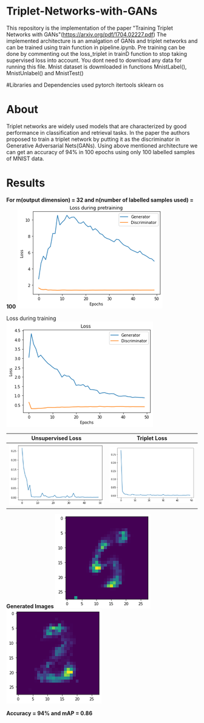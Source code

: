 # Triplet-Networks-with-GANs
This repository is the implementation of the paper "Training Triplet Networks with GANs"(https://arxiv.org/pdf/1704.02227.pdf)
The implemented architecture is an amalgation of GANs and triplet networks and can be trained using train function in pipeline.ipynb. 
Pre training can be done by commenting out the loss_triplet in trainD function to stop taking supervised loss into account.
You dont need to download any data for running this file. Mnist dataset is dowmloaded in functions MnistLabel(), MnistUnlabel() and MnistTest()

#Libraries and Dependencies used
pytorch
itertools
sklearn
os

# About
Triplet networks are widely used models that are characterized by good performance in classification and retrieval tasks. In the paper the authors proposed to train a
triplet network by putting it as the discriminator in Generative Adversarial Nets(GANs). Using above mentioned architecture we can get an accuracy of 94% in 100 epochs
using only 100 labelled samples of MNIST data.

# Results

**For m(output dimension) = 32 and n(number of labelled samples used) = 100**
![](/images/pretraining_loss.png)

Loss during training 
![](/images/training_loss.png)

Unsupervised Loss         |  Triplet Loss
:-------------------------:|:-------------------------:
![](/images/unsupervised.png) | ![](/images/triplet_loss.png)

**Generated Images**
![](/images/generated_img1.png)  ![](/images/generated_img2.png)

**Accuracy = 94% and mAP = 0.86**

